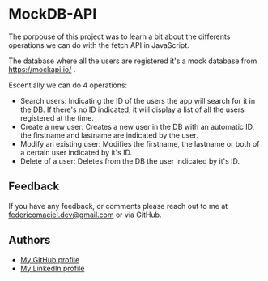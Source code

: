 
# MockDB-API

The porpouse of this project was to learn a bit about the 
differents operations we can do with the fetch API in JavaScript.

The database where all the users are registered it's a mock database
from https://mockapi.io/ .

Escentially we can do 4 operations:

- Search users: Indicating the ID of the users the app will search for it in the DB.
    If there's no ID indicated, it will display a list of all the users registered at the time.
- Create a new user: Creates a new user in the DB with an automatic ID, the firstname and lastname
    are indicated by the user.
- Modify an existing user: Modifies the firstname, the lastname or both of a certain user indicated by it's ID.
- Delete of a user: Deletes from the DB the user indicated by it's ID.

## Feedback

If you have any feedback, or comments please reach out to me at federicomaciel.dev@gmail.com or via GitHub.


## Authors

- [My GitHub profile](https://github.com/MacielFede)
- [My LinkedIn profile](https://uy.linkedin.com/in/federico-maciel?trk=people-guest_people_search-card)
